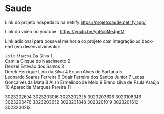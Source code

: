 # Saude
Link do projeto hospedado na netlify
https://projetosaude.netlify.app/

Link do video no youtube :
https://youtu.be/ynRcnMeJgeM

Link adicional para possível melhoria do projeto com integração ao back-end (em desenvolvimento):


João Marcos Da Silva 1     
Camila Cinque do Nascimento 2  
Denzel Estevão dos Santos 3   
Derek Henrique Lino da Silva 4 
Erison Alves de Santana 5       
Leonardo Soares Ferreira 6
Odair Ferreira dos Santos Junior 7
Lucas Gonçalves da Mata 8
Allan Ermelindo de Melo 9
Bruno silva de Paula Araújo 10
Aparecida Marques Pereira 11


3023202694
3023203016
3023202325
3023203606
3023108346
3023203476
3023203652
3023231848
3023201019
3023201612
3023200213
